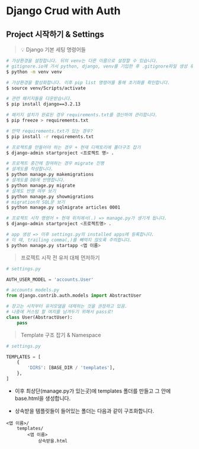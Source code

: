 # Django Crud with Auth

## Project 시작하기 & Settings

> 💡 Django 기본 세팅 명령어들

```bash
# 가상환경을 설정합니다. 뒤의 venv는 다른 이름으로 설정할 수 있습니다.
# gitignore.io에 가서 python, django, venv를 기입한 후 .gitignore파일 생성 후 복사 + 붙여넣기
$ python -m venv venv

# 가상환경을 활성화합니다. 이후 pip list 명령어를 통해 초기화를 확인합니다.
$ source venv/Scripts/activate

# 관련 패키지들을 다운받습니다.
$ pip install django==3.2.13

# 패키지 설치가 완료된 경우 requirements.txt를 갱신하여 관리합니다.
$ pip freeze > requirements.txt

# 만약 requirements.txt가 있는 경우?
$ pip install -r requirements.txt

# 프로젝트를 만들어야 하는 경우 + 현재 디렉토리에 폴더구조 잡기
$ django-admin startproject <프로젝트 명> .

# 프로젝트 중간에 참여하는 경우 migrate 진행
# 설계도를 작성합니다.
$ python manage.py makemigrations
# 설계도를 DB에 반영합니다.
$ python manage.py migrate 
# 설계도 반영 여부 보기
$ python manage.py showmigrations
# migration의 SQL문 보기
$ python manage.py sqlmigrate articles 0001

# 프로젝트 시작 명령어 + 현재 위치에서(.) => manage.py가 생기게 됩니다.
$ django-admin startproject <프로젝트명> .

# app 생성 => 이후 settings.py의 installed apps에 등록합니다.
# 이 때, trailing comma(,)를 빼먹지 않도록 주의합니다. 
$ python manage.py startapp <앱 이름>
```



> 프로젝트 시작 전 유저 대체 먼저하기

```python
# settings.py

AUTH_USER_MODEL = 'accounts.User'
```

```python
# accounts models.py
from django.contrib.auth.models import AbstractUser

# 장고는 시작부터 유저모델을 대체하는 것을 권장하고 있음.
# 나중에 커스텀 할 여지를 남겨두기 위해서 pass로!
class User(AbstractUser):
    pass
```



> Template 구조 잡기 & Namespace

```python
# settings.py

TEMPLATES = [
    {
        'DIRS': [BASE_DIR / 'templates'],
    },
]
```

* 이후 최상단(manage.py가 있는곳)에 templates 폴더를 만들고 그 안에 base.html을 생성합니다. 

* 상속받을 템플릿들이 들어있는 폴더는 다음과 같이 구조화합니다.

```
<앱 이름>/
	templates/
		<앱 이름>
			상속받을.html
```





